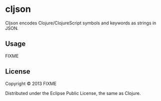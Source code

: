 # cljson

Cljson encodes Clojure/ClojureScript symbols and keywords as strings
in JSON.

## Usage

FIXME

## License

Copyright © 2013 FIXME

Distributed under the Eclipse Public License, the same as Clojure.
